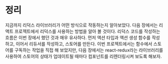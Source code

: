 # 정리

지금까지 리덕스 라이브러리가 어떤 방식으로 작동하는지 알아보았다. 다음 장에서는 리액트 프로젝트에서 리덕스를 사용하는 방법을 알아 볼 것이다. 리덕스 코드를 작성하는 흐름은 이번 장에서 했던 것과 매우 유사하다. 먼저 액션 타입과 액션 생성 함수를 작성하고, 이어서 리듀서를 작성하고, 스토어를 만든다. 이번 프로젝트에서는 함수에서 스토어를 구독하는 작업을 직접 해 보았지만, 다음 장에서는 react-redux라는 라이브러리를 사용하여 스토어의 상태가 업데이트될 때마다 컴포넌트를 리렌더링시켜 보도록 해보자.
